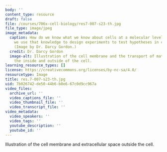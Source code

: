 ```yaml
---
body: ''
content_type: resource
draft: false
file: /courses/706x-cell-biology/res7-007-s23-th.jpg
file_type: image/jpeg
image_metadata:
  caption: How do we know what we know about cells at a molecular level and how can
    we use that knowledge to design experiments to test hypotheses in cell biology?
    (Image by Dr. Darcy Gordon.)
  credit: Dr. Darcy Gordon
  image-alt: Illustration of the cell membrane and the transport of materials between
    the inside and outside of the cell.
learning_resource_types: []
license: https://creativecommons.org/licenses/by-nc-sa/4.0/
resourcetype: Image
title: res.7-007-s23-th.jpg
uid: 7b026742-de50-44b6-b0e6-67c0d9cc967a
video_files:
  archive_url: ''
  video_captions_file: ''
  video_thumbnail_file: ''
  video_transcript_file: ''
video_metadata:
  video_speakers: ''
  video_tags: ''
  youtube_description: ''
  youtube_id: ''
---
```

Illustration of the cell membrane and extracellular space outside the cell.